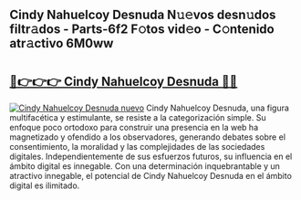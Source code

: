 ## Cindy Nahuelcoy Desnuda N𝚞𝚎vos desn𝚞dos filtr𝚊dos - Parts-6f2 F𝚘tos vid𝚎o - C𝚘ntenido atr𝚊ctivo 6M0ww

# <h2><a href="http://mb18r6.tromn.icu/?c=Cindy+Nahuelcoy+Desnuda">🔗👉👉👉 Cindy Nahuelcoy Desnuda 🔗🔗</a></h2>

[![Cindy Nahuelcoy Desnuda nuevo](https://i.imgur.com/pEAQMta.gif)](http://mb18r6.tromn.icu/?c=Cindy+Nahuelcoy+Desnuda)
Cindy Nahuelcoy Desnuda, una figura multifacética y estimulante, se resiste a la categorización simple. Su enfoque poco ortodoxo para construir una presencia en la web ha magnetizado y ofendido a los observadores, generando debates sobre el consentimiento, la moralidad y las complejidades de las sociedades digitales. Independientemente de sus esfuerzos futuros, su influencia en el ámbito digital es innegable. Con una determinación inquebrantable y un atractivo innegable, el potencial de Cindy Nahuelcoy Desnuda en el ámbito digital es ilimitado.
